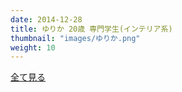 ```yaml
---
date: 2014-12-28
title: ゆりか 20歳 専門学生(インテリア系)
thumbnail: "images/ゆりか.png" 
weight: 10
---
```




<script type="text/javascript" charset="utf-8" src="http://www.mgstage.com/js/mgs_sample_movie.js?p=200GANA-1489&s=1&m=5&c=H4DXKUIBIQ7YOYNKBIPRBPQ2D3"></script>

<a href="http://tanshuku.org/Pa2Edwc">全て見る</a>
